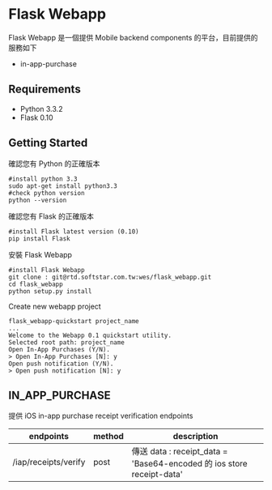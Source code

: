 # Flask Webapp

Flask Webapp 是一個提供 Mobile backend components 的平台，目前提供的服務如下

* in-app-purchase

## Requirements

* Python 3.3.2
* Flask 0.10

## Getting Started

確認您有 Python 的正確版本

    #install python 3.3
    sudo apt-get install python3.3
    #check python version
    python --version

確認您有 Flask 的正確版本

    #install Flask latest version (0.10)
    pip install Flask

安裝 Flask Webapp

    #install Flask Webapp
    git clone : git@rtd.softstar.com.tw:wes/flask_webapp.git
    cd flask_webapp
    python setup.py install

Create new webapp project

    flask_webapp-quickstart project_name
    ...
    Welcome to the Webapp 0.1 quickstart utility.
    Selected root path: project_name
    Open In-App Purchases (Y/N).
    > Open In-App Purchases [N]: y
    Open push notification (Y/N).
    > Open push notification [N]: y

## IN_APP_PURCHASE

提供 iOS in-app purchase receipt verification endpoints

| endpoints             | method    | description |
| --------              | --------  | --------    |
| /iap/receipts/verify  | post      | 傳送 data : receipt_data = 'Base64-encoded 的 ios store receipt-data' |

